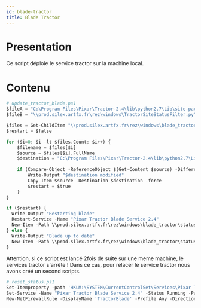 ```yaml
---
id: blade-tractor
title: Blade Tractor
---
```



# Presentation
Ce script déploie le service tractor sur la machine local.

# Contenu

```py
# update_tractor_blade.ps1
$fileA = "C:\Program Files\Pixar\Tractor-2.4\lib\python2.7\Lib\site-packages\tractor\apps\blade\TractorSiteStatusFilter.py"
$fileB = "\\prod.silex.artfx.fr\rez\windows\TractorSiteStatusFilter.py"

$files = Get-ChildItem "\\prod.silex.artfx.fr\rez\windows\blade_tractor\blade" -Filter *.py
$restart = $false

for ($i=0; $i -lt $files.Count; $i++) {
	$filename = $files[$i]
	$source = $files[$i].FullName
	$destination = "C:\Program Files\Pixar\Tractor-2.4\lib\python2.7\Lib\site-packages\tractor\apps\blade\$filename"
	
	if (Compare-Object -ReferenceObject $(Get-Content $source) -DifferenceObject $(Get-Content $destination)) {
		Write-Output "$destination modified"
		Copy-Item $source -Destination $destination -force
		$restart = $true
	}
}

if ($restart) {
  Write-Output "Restarting blade"
  Restart-Service -Name "Pixar Tractor Blade Service 2.4"
  New-Item -Path \\prod.silex.artfx.fr\rez\windows\blade_tractor\status\updated -Force -Name $env:computername
} else {
  Write-Output "Blade up to date"
  New-Item -Path \\prod.silex.artfx.fr\rez\windows\blade_tractor\status\uptodate -Force -Name $env:computername 
}
```

Attention, si ce script est lancé 2fois de suite sur une meme machine, le services tractor s'arrête !
Dans ce cas, pour relacer le service tractor nous avons créé un second scripts.

```py
# reset_status.ps1
Set-Itemproperty -path 'HKLM:\SYSTEM\CurrentControlSet\Services\Pixar Tractor Blade Service 2.4' -Name 'Start' -value '2'
Set-Service -Name "Pixar Tractor Blade Service 2.4" -Status Running -PassThru
New-NetFirewallRule -DisplayName 'TractorBlade' -Profile Any -Direction Inbound -Action Allow -Protocol TCP -LocalPort @('9005')
```

